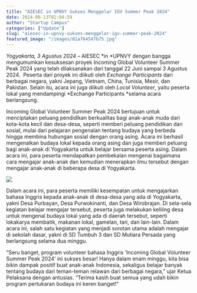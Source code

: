 ```yaml
---
title: "AIESEC in UPNVY Sukses Menggelar IGV Summer Peak 2024"
date: 2024-08-13T02:04:59
author: "Startup Campus"
categories: ["Update"]
slug: "aiesec-in-upnvy-sukses-menggelar-igv-summer-peak-2024"
featured_image: "/images/01a764547b75.jpg"
---
```


*Yogyakarta, 3 Agustus 2024* – AIESEC *in *UPNVY dengan bangga mengumumkan kesuksesan proyek Incoming Global Volunteer Summer Peak 2024 yang telah dilaksanakan dari tanggal 22 Juni sampai 3 Agustus 2024.  Peserta dari proyek ini diikuti oleh *Exchange Participants* dari berbagai negara, yakni Jepang, Vietnam, China, Tunisia, Mesir, dan Pakistan. Selain itu, acara ini juga diikuti oleh *Local Volunteer*, yaitu peserta lokal yang mendampingi *Exchange Participants *selama acara berlangsung.

Incoming Global Volunteer Summer Peak 2024 bertujuan untuk menciptakan peluang pendidikan berkualitas bagi anak-anak muda dari kota-kota kecil dan desa-desa, seperti memberi peluang pendidikan dan sosial, mulai dari pelajaran pengenalan tentang budaya yang berbeda hingga membina hubungan sosial dengan orang asing. Acara ini berhasil mengenalkan budaya lokal kepada orang asing dan juga memberi peluang bagi anak-anak di Yogyakarta untuk belajar bersama peserta asing. Dalam acara ini, para peserta mendapatkan pembekalan mengenai bagaimana cara mengajar anak-anak dan kemudian menerapkan ilmu tersebut dengan mengajar anak-anak di beberapa desa di Yogyakarta. 

![](https://lh7-rt.googleusercontent.com/docsz/AD_4nXdadKq4TrpbYsd6qHp2IhdkXlGdN72jL1-z0rX1-V7bfyc6gx8ViYKeFYobTDWDTuykKqWHkXP3uLE-LqX7Rufy_OS276JkwUoEo3PI35pMO69iMQGrV4GNSTpNd5ohhtx3yc4qrUbRdu7yKwRT_rZVVglz?key=TZu4sW5AMDyfzNZ8gK3eZg)

Dalam acara ini, para peserta memiliki kesempatan untuk mengajarkan bahasa Inggris kepada anak-anak di desa-desa yang ada di Yogyakarta, yakni Desa Purbayan, Desa Purwokinanti, dan Desa Wirobrajan. Di sela-sela kegiatan belajar mengajar tersebut, peserta juga melakukan keliling desa untuk mengenal budaya lokal yang ada di daerah tersebut, seperti lokakarya membatik, makanan lokal, gamelan, tari, dan lain-lain. Dalam acara ini, salah satu kegiatan yang menjadi sorotan utama adalah mengajar di sekolah dasar, yakni di SD Tumbuh 3 dan SD Mutiara Persada yang berlangsung selama dua minggu.

“Seru banget, program volunteer bahasa Inggris ‘Incoming Global Volunteer Summer Peak 2024’ ini sukses besar! Hanya dalam enam minggu, kita bisa bikin dampak positif buat anak-anak Indonesia, sekaligus belajar banyak tentang budaya dari teman-teman relawan dari berbagai negara,” ujar Ketua Pelaksana dengan antusias. “Terima kasih buat semua yang udah bikin program pertukaran budaya ini keren banget!”
